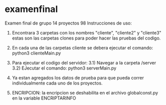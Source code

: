 # examenfinal
Examen final de grupo 14 proyectos 98
Instrucciones de uso:

1. Encontrara 3 carpetas con los nombres "cliente", "cliente2" y "cliente3" estas son las carpetas clones para poder hacer las pruebas del codigo.
2. En cada una de las carpetas cliente se debera ejecutar el comando: python3 clienteMain.py 
3. Para ejecutar el codigo del servidor: 
    3.1) Navegar a la carpeta /server
    3.2) EJecutar el comando: python3 serverMain.py

4. Ya estan agregados los datos de prueba para que pueda correr individualmente cada uno de los proyectos.

5. ENCRIPCION: la encripcion se deshabilita en el archivo globalconst.py en la variable ENCRIPTARINFO
